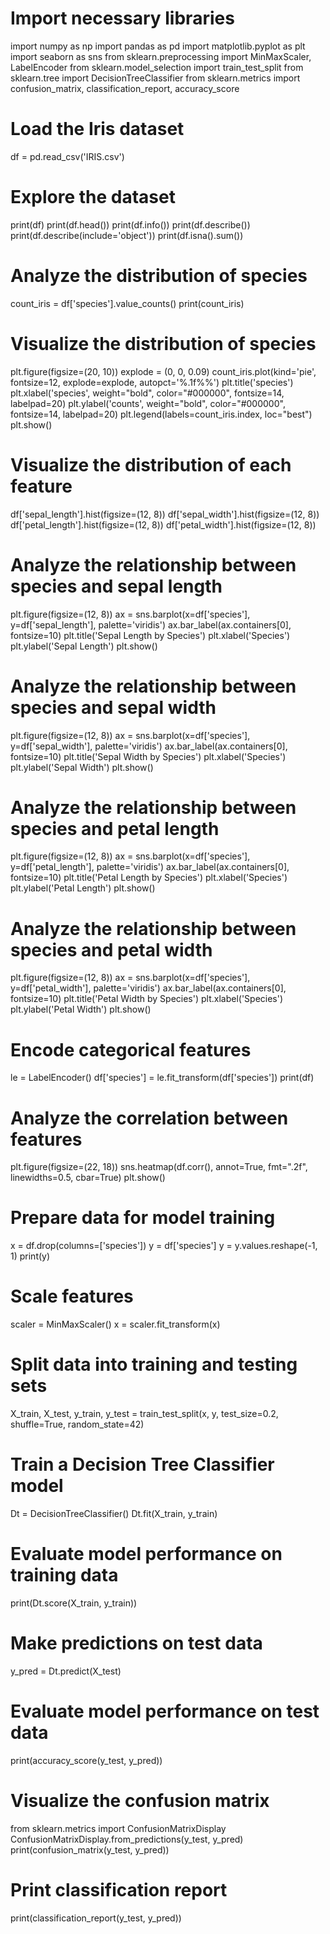 # Import necessary libraries
import numpy as np
import pandas as pd
import matplotlib.pyplot as plt
import seaborn as sns
from sklearn.preprocessing import MinMaxScaler, LabelEncoder
from sklearn.model_selection import train_test_split
from sklearn.tree import DecisionTreeClassifier
from sklearn.metrics import confusion_matrix, classification_report, accuracy_score

# Load the Iris dataset
df = pd.read_csv('IRIS.csv')

# Explore the dataset
print(df)
print(df.head())
print(df.info())
print(df.describe())
print(df.describe(include='object'))
print(df.isna().sum())

# Analyze the distribution of species
count_iris = df['species'].value_counts()
print(count_iris)

# Visualize the distribution of species
plt.figure(figsize=(20, 10))
explode = (0, 0, 0.09)
count_iris.plot(kind='pie', fontsize=12, explode=explode, autopct='%.1f%%')
plt.title('species')
plt.xlabel('species', weight="bold", color="#000000", fontsize=14, labelpad=20)
plt.ylabel('counts', weight="bold", color="#000000", fontsize=14, labelpad=20)
plt.legend(labels=count_iris.index, loc="best")
plt.show()

# Visualize the distribution of each feature
df['sepal_length'].hist(figsize=(12, 8))
df['sepal_width'].hist(figsize=(12, 8))
df['petal_length'].hist(figsize=(12, 8))
df['petal_width'].hist(figsize=(12, 8))

# Analyze the relationship between species and sepal length
plt.figure(figsize=(12, 8))
ax = sns.barplot(x=df['species'], y=df['sepal_length'], palette='viridis')
ax.bar_label(ax.containers[0], fontsize=10)
plt.title('Sepal Length by Species')
plt.xlabel('Species')
plt.ylabel('Sepal Length')
plt.show()

# Analyze the relationship between species and sepal width
plt.figure(figsize=(12, 8))
ax = sns.barplot(x=df['species'], y=df['sepal_width'], palette='viridis')
ax.bar_label(ax.containers[0], fontsize=10)
plt.title('Sepal Width by Species')
plt.xlabel('Species')
plt.ylabel('Sepal Width')
plt.show()

# Analyze the relationship between species and petal length
plt.figure(figsize=(12, 8))
ax = sns.barplot(x=df['species'], y=df['petal_length'], palette='viridis')
ax.bar_label(ax.containers[0], fontsize=10)
plt.title('Petal Length by Species')
plt.xlabel('Species')
plt.ylabel('Petal Length')
plt.show()

# Analyze the relationship between species and petal width
plt.figure(figsize=(12, 8))
ax = sns.barplot(x=df['species'], y=df['petal_width'], palette='viridis')
ax.bar_label(ax.containers[0], fontsize=10)
plt.title('Petal Width by Species')
plt.xlabel('Species')
plt.ylabel('Petal Width')
plt.show()

# Encode categorical features
le = LabelEncoder()
df['species'] = le.fit_transform(df['species'])
print(df)

# Analyze the correlation between features
plt.figure(figsize=(22, 18))
sns.heatmap(df.corr(), annot=True, fmt=".2f", linewidths=0.5, cbar=True)
plt.show()

# Prepare data for model training
x = df.drop(columns=['species'])
y = df['species']
y = y.values.reshape(-1, 1)
print(y)

# Scale features
scaler = MinMaxScaler()
x = scaler.fit_transform(x)

# Split data into training and testing sets
X_train, X_test, y_train, y_test = train_test_split(x, y, test_size=0.2, shuffle=True, random_state=42)

# Train a Decision Tree Classifier model
Dt = DecisionTreeClassifier()
Dt.fit(X_train, y_train)

# Evaluate model performance on training data
print(Dt.score(X_train, y_train))

# Make predictions on test data
y_pred = Dt.predict(X_test)

# Evaluate model performance on test data
print(accuracy_score(y_test, y_pred))

# Visualize the confusion matrix
from sklearn.metrics import ConfusionMatrixDisplay
ConfusionMatrixDisplay.from_predictions(y_test, y_pred)
print(confusion_matrix(y_test, y_pred))

# Print classification report
print(classification_report(y_test, y_pred))
